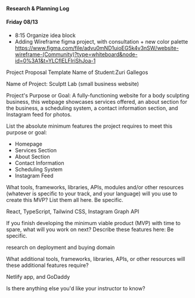 #### Research & Planning Log
#### Friday 08/13
* 8:15 Organize idea block
* Adding Wireframe figma project, with consultation + new color palette
https://www.figma.com/file/advu0mND1uioEG5k4v3nSW/website-wireframe-(Community)?type=whiteboard&node-id=0%3A1&t=YLCflELFIriShJoa-1

Project Proposal Template
Name of Student:Zuri Gallegos

Name of Project: Sculptt Lab (small business website)

Project's Purpose or Goal: A fully-functioning website for a body sculpting business, this webpage showcases services offered, an about section for the business, a scheduling system, a contact information section, and Instagram feed for photos. 


List the absolute minimum features the project requires to meet this purpose or goal:

* Homepage
* Services Section
* About Section
* Contact Information
* Scheduling System
* Instagram Feed


What tools, frameworks, libraries, APIs, modules and/or other resources (whatever is specific to your track, and your language) will you use to create this MVP? List them all here. Be specific.

React, TypeScript, Tailwind CSS, Instagram Graph API 

If you finish developing the minimum viable product (MVP) with time to spare, what will you work on next? Describe these features here: Be specific.

research on deployment and buying domain

What additional tools, frameworks, libraries, APIs, or other resources will these additional features require?

Netlify app, and GoDaddy 

Is there anything else you'd like your instructor to know?



